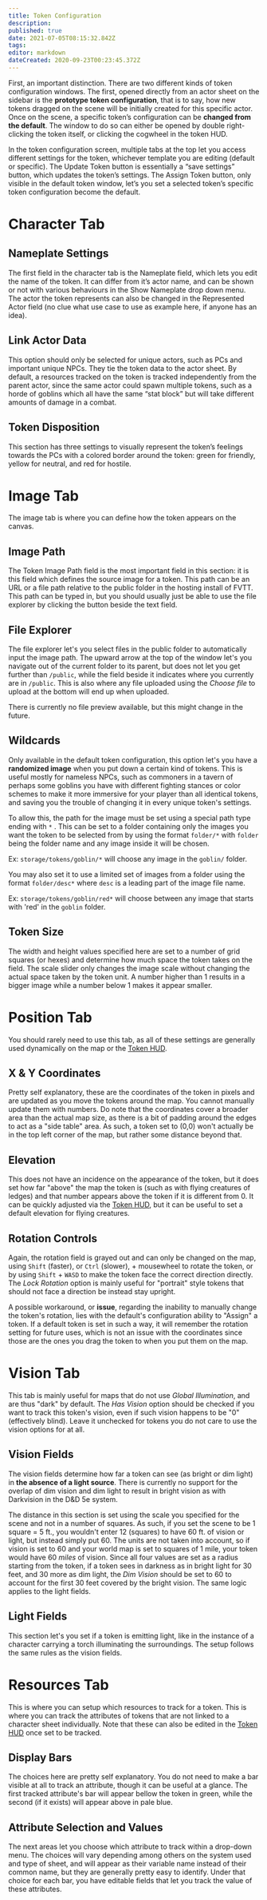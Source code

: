 ```yaml
---
title: Token Configuration
description: 
published: true
date: 2021-07-05T08:15:32.842Z
tags: 
editor: markdown
dateCreated: 2020-09-23T00:23:45.372Z
---
```


First, an important distinction. There are two different kinds of token configuration windows. The first, opened directly from an actor sheet on the sidebar is the **prototype token configuration**, that is to say, how new tokens dragged on the scene will be initially created for this specific actor. Once on the scene, a specific token’s configuration can be **changed from the default**. The window to do so can either be opened by double right-clicking the token itself, or clicking the cogwheel in the token HUD.

In the token configuration screen, multiple tabs at the top let you access different settings for the token, whichever template you are editing (default or specific). The Update Token button is essentially a “save settings” button, which updates the token’s settings. The Assign Token button, only visible in the default token window, let’s you set a selected token’s specific token configuration become the default.

# Character Tab
## Nameplate Settings
The first field in the character tab is the Nameplate field, which lets you edit the name of the token. It can differ from it’s actor name, and can be shown or not with various behaviours in the Show Nameplate drop down menu. The actor the token represents can also be changed in the Represented Actor field (no clue what use case to use as example here, if anyone has an idea).

## Link Actor Data
This option should only be selected for unique actors, such as PCs and important unique NPCs. They tie the token data to the actor sheet. By default, a resources tracked on the token is tracked independently from the parent actor, since the same actor could spawn multiple tokens, such as a horde of goblins which all have the same “stat block” but will take different amounts of damage in a combat.

## Token Disposition
This section has three settings to visually represent the token’s feelings towards the PCs with a colored border around the token: green for friendly, yellow for neutral, and red for hostile.

# Image Tab
The image tab is where you can define how the token appears on the canvas.

## Image Path
The Token Image Path field is the most important field in this section: it is this field which defines the source image for a token. This path can be an URL or a file path relative to the public folder in the hosting install of FVTT. This path can be typed in, but you should usually just be able to use the file explorer by clicking the button beside the text field.

## File Explorer
The file explorer let's you select files in the public folder to automatically input the image path. The upward arrow at the top of the window let's you navigate out of the current folder to its parent, but does not let you get further than `/public`, while the field beside it indicates where you currently are in `/public`. This is also where any file uploaded using the _Choose file_ to upload at the bottom will end up when uploaded.

There is currently no file preview available, but this might change in the future.

## Wildcards
Only available in the default token configuration, this option let's you have a **randomized image** when you put down a certain kind of tokens. This is useful mostly for nameless NPCs, such as commoners in a tavern of perhaps some goblins you have with different fighting stances or color schemes to make it more immersive for your player than all identical tokens, and saving you the trouble of changing it in every unique token's settings.

To allow this, the path for the image must be set using a special path type ending with `*` . This can be set to a folder containing only the images you want the token to be selected from by using the format `folder/*` with `folder` being the folder name and any image inside it will be chosen. 

Ex: `storage/tokens/goblin/*` will choose any image in the `goblin/` folder. 

You may also set it to use a limited set of images from a folder using the format `folder/desc*` where `desc` is a leading part of the image file name.

Ex: `storage/tokens/goblin/red*` will choose between any image that starts with 'red' in the `goblin` folder. 

## Token Size
The width and height values specified here are set to a number of grid squares (or hexes) and determine how much space the token takes on the field.
The scale slider only changes the image scale without changing the actual space taken by the token unit. A number higher than 1 results in a bigger image while a number below 1 makes it appear smaller.

# Position Tab
You should rarely need to use this tab, as all of these settings are generally used dynamically on the map or the [Token HUD](/Token-HUD).

## X & Y Coordinates
Pretty self explanatory, these are the coordinates of the token in pixels and are updated as you move the tokens around the map. You cannot manually update them with numbers. Do note that the coordinates cover a broader area than the actual map size, as there is a bit of padding around the edges to act as a "side table" area. As such, a token set to (0,0) won't actually be in the top left corner of the map, but rather some distance beyond that.

## Elevation
This does not have an incidence on the appearance of the token, but it does set how far "above" the map the token is (such as with flying creatures of ledges) and that number appears above the token if it is different from 0. It can be quickly adjusted via the [Token HUD](/Token-HUD), but it can be useful to set a default elevation for flying creatures.

## Rotation Controls
Again, the rotation field is grayed out and can only be changed on the map, using `Shift` (faster), or `Ctrl` (slower), + mousewheel to rotate the token, or by using `Shift` + `WASD` to make the token face the correct direction directly. The _Lock Rotation_ option is mainly useful for "portrait" style tokens that should not face a direction be instead stay upright.

A possible workaround, or **issue**, regarding the inability to manually change the token's rotation, lies with the default's configuration ability to "Assign" a token. If a default token is set in such a way, it will remember the rotation setting for future uses, which is not an issue with the coordinates since those are the ones you drag the token to when you put them on the map.

# Vision Tab
This tab is mainly useful for maps that do not use _Global Illumination_, and are thus "dark" by default. The _Has Vision_ option should be checked if you want to track this token's vision, even if such vision happens to be "0" (effectively blind). Leave it unchecked for tokens you do not care to use the vision options for at all.

## Vision Fields
The vision fields determine how far a token can see (as bright or dim light) in **the absence of a light source**. There is currently no support for the overlap of dim vision and dim light to result in bright vision as with Darkvision in the D&D 5e system.

The distance in this section is set using the scale you specified for the scene and not in a number of squares. As such, if you set the scene to be 1 square = 5 ft., you wouldn't enter 12 (squares) to have 60 ft. of vision or light, but instead simply put 60. The units are not taken into account, so if vision is set to 60 and your world map is set to squares of 1 mile, your token would have 60 _miles_ of vision. Since all four values are set as a radius starting from the token, if a token sees in darkness as in bright light for 30 feet, and 30 more as dim light, the _Dim Vision_ should be set to 60 to account for the first 30 feet covered by the bright vision. The same logic applies to the light fields.

## Light Fields
This section let's you set if a token is emitting light, like in the instance of a character carrying a torch illuminating the surroundings. The setup follows the same rules as the vision fields.

# Resources Tab
This is where you can setup which resources to track for a token. This is where you can track the attributes of tokens that are not linked to a character sheet individually. Note that these can also be edited in the [Token HUD](/Token-HUD) once set to be tracked.

## Display Bars
The choices here are pretty self explanatory. You do not need to make a bar visible at all to track an attribute, though it can be useful at a glance. The first tracked attribute's bar will appear bellow the token in green, while the second (if it exists) will appear above in pale blue.

## Attribute Selection and Values
The next areas let you choose which attribute to track within a drop-down menu. The choices will vary depending among others on the system used and type of sheet, and will appear as their variable name instead of their common name, but they are generally pretty easy to identify. Under that choice for each bar, you have editable fields that let you track the value of these attributes.

